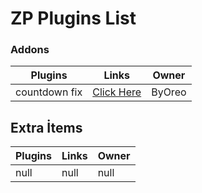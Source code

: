 # ZP Plugins List

### Addons
Plugins  | Links | Owner
------------- | ------------- | ------------- |
countdown fix  | [Click Here](https://github.com/byoreo/zp-countdown-fix) | ByOreo

## Extra İtems
Plugins | Links | Owner
------------- | ------------- | ------------- |
null | null | null |
